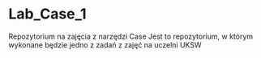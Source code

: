 # Lab_Case_1
Repozytorium na zajęcia z narzędzi Case
Jest to repozytorium, w którym wykonane będzie jedno z zadań z zajęć na uczelni UKSW

